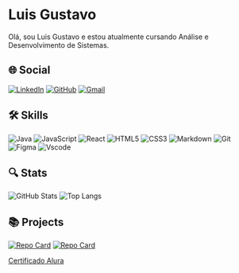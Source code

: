 # Luis Gustavo

Olá, sou Luis Gustavo e estou atualmente cursando Análise e Desenvolvimento de Sistemas.

## 🌐 Social

[![LinkedIn](https://img.shields.io/badge/LinkedIn-0077B5?style=for-the-badge&logo=linkedin&logoColor=white)](https://www.linkedin.com/in/luis-gustavo-fa/) 
[![GitHub](https://img.shields.io/badge/GitHub-100000?style=for-the-badge&logo=github&logoColor=white)](https://github.com/LuisGustavoFA) 
[![Gmail](https://img.shields.io/badge/Gmail-333333?style=for-the-badge&logo=gmail&logoColor=red)](mailto:luis.gustavo.freitas.a@gmail.com)

## 🛠️ Skills

![Java](https://img.shields.io/badge/java-%23ED8B00.svg?style=for-the-badge&logo=openjdk&logoColor=white)
![JavaScript](https://img.shields.io/badge/JavaScript-F7DF1E?style=for-the-badge&logo=javascript&logoColor=black)
![React](https://img.shields.io/badge/React-20232A?style=for-the-badge&logo=react&logoColor=61DAFB)
![HTML5](https://img.shields.io/badge/HTML5-E34F26?style=for-the-badge&logo=html5&logoColor=white)
![CSS3](https://img.shields.io/badge/CSS3-1572B6?style=for-the-badge&logo=css3&logoColor=white)
![Markdown](https://img.shields.io/badge/Markdown-000?style=for-the-badge&logo=markdown)
![Git](https://img.shields.io/badge/GIT-E44C30?style=for-the-badge&logo=git&logoColor=white)
![Figma](https://img.shields.io/badge/Figma-696969?style=for-the-badge&logo=figma&logoColor=figma)
![Vscode](https://img.shields.io/badge/Vscode-007ACC?style=for-the-badge&logo=visual-studio-code&logoColor=white)

## 🔍 Stats

![GitHub Stats](https://github-readme-stats.vercel.app/api?username=LuisGustavoFA&theme=transparent&bg_color=000&border_color=30A3DC&show_icons=true&icon_color=30A3DC&title_color=E94D5F&text_color=FFF)
![Top Langs](https://github-readme-stats-git-masterrstaa-rickstaa.vercel.app/api/top-langs/?username=LuisGustavoFA&layout=compact&bg_color=000&border_color=30A3DC&title_color=E94D5F&text_color=FFF)

## 📚 Projects

[![Repo Card](https://github-readme-stats.vercel.app/api/pin/?username=LuisGustavoFA&repo=blog-games1410&bg_color=000&border_color=30A3DC&show_icons=true&icon_color=30A3DC&title_color=E94D5F&text_color=FFF)](https://github.com/LuisGustavoFA/blog-games1410)
[![Repo Card](https://github-readme-stats.vercel.app/api/pin/?username=LuisGustavoFA&repo=estudos&bg_color=000&border_color=30A3DC&show_icons=true&icon_color=30A3DC&title_color=E94D5F&text_color=FFF)](https://github.com/LuisGustavoFA/estudos)

<a href="https://cursos.alura.com.br/user/luis-gustavo-freitas-a/fullCertificate/8acb3674a3fbdf9e5eb6f9ad217623f7">Certificado Alura</a>
<br>
